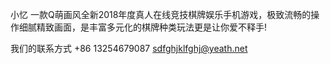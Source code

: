 小忆 一款Q萌画风全新2018年度真人在线竞技棋牌娱乐手机游戏，极致流畅的操作细腻精致画面，是丰富多元化的棋牌种类玩法更是让你爱不释手!  

我们的联系方式 +86 13254679087
sdfghjklfghj@yeath.net
